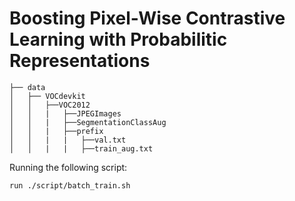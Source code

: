 # Boosting Pixel-Wise Contrastive Learning with Probabilitic Representations
```data
├── data
│   ├── VOCdevkit
│   │   ├──VOC2012
│   │   |   ├──JPEGImages
│   │   |   ├──SegmentationClassAug
│   │   |   ├──prefix
│   │   |   |   ├──val.txt
│   │   |   |   ├──train_aug.txt

```

Running the following script: 
```
run ./script/batch_train.sh
```
